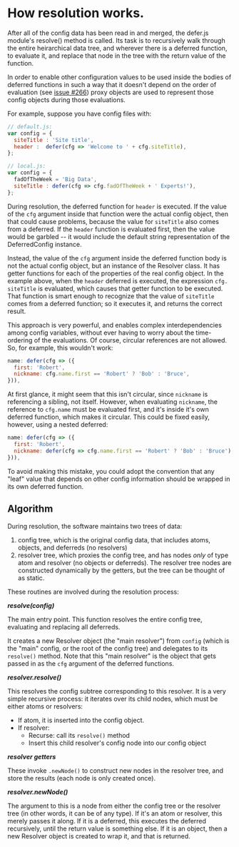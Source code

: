 # How resolution works.

After all of the config data has been read in and merged, the defer.js module's 
resolve() method is called. Its task is to recursively walk through the entire 
heirarchical data tree, and wherever there is a deferred function, to evaluate 
it, and replace that node in the tree with the return value of the function.

In order to enable other configuration values to be used inside the bodies of 
deferred functions in such a way that it doesn't depend on the order of 
evaluation (see 
[issue #266](https://github.com/lorenwest/node-config/issues/266)) proxy 
objects are used to represent those config objects during those evaluations.

For example, suppose you have config files with:

```javascript
// default.js:
var config = {
  siteTitle : 'Site title',
  header :  defer(cfg => 'Welcome to ' + cfg.siteTitle),
};

// local.js:
var config = {
  fadOfTheWeek = 'Big Data',
  siteTitle : defer(cfg => cfg.fadOfTheWeek + ' Experts!'),
};
```

During resolution, the deferred function for `header` is executed. If the 
value of the `cfg` argument inside that function were the actual config 
object, then that could cause problems, because the value for `siteTitle` also 
comes from a deferred. If the `header` function is evaluated first, then the 
value would be garbled -- it would include the default string representation 
of the DeferredConfig instance. 

Instead, the value of the `cfg` argument inside the deferred function body is 
not the actual config object, but an instance of the Resolver class. It has 
getter functions for each of the properties of the real config object. In the 
example above, when the `header` deferred is executed, the expression `cfg.
siteTitle` is evaluated, which causes that getter function to be executed. 
That function is smart enough to recognize that the value of `siteTitle` comes 
from a deferred function; so it executes it, and returns the correct result.

This approach is very powerful, and enables complex interdependencies among 
config variables, without ever having to worry about the time-ordering of the 
evaluations. Of course, circular references are not allowed.
So, for example, this wouldn't work:

```javascript
name: defer(cfg => ({
  first: 'Robert',
  nickname: cfg.name.first == 'Robert' ? 'Bob' : 'Bruce',
})),
```

At first glance, it might seem that this isn't circular, since `nickname` is 
referencing a sibling, not itself. However, when evaluating `nickname`, the 
reference to `cfg.name` must be evaluated first, and it's inside it's own 
deferred function, which makes it circular. This could be fixed easily, 
however, using a nested deferred:

```javascript
name: defer(cfg => ({
  first: 'Robert',
  nickname: defer(cfg => cfg.name.first == 'Robert' ? 'Bob' : 'Bruce'),
})),
```

To avoid making this mistake, you could adopt the convention that any "leaf" 
value that depends on other config information should be wrapped in its own 
deferred function.


## Algorithm

During resolution, the software maintains two trees of data:

1. config tree, which is the original config data, that includes atoms, 
  objects, and deferreds (no resolvers)
2. resolver tree, which proxies the config tree, and has nodes *only* of type 
  atom and resolver (no objects or deferreds). The resolver tree nodes are
  constructed dynamically by the getters, but the tree can be thought of as 
  static. 

These routines are involved during the resolution process:

***resolve(config)***

The main entry point. This function resolves the entire config tree, 
evaluating and replacing all deferreds.

It creates a new Resolver object (the "main resolver") from `config` (which is 
the "main" config, or the root of the config tree) and delegates to its 
`resolve()` method. Note that this "main resolver" is the object that gets 
passed in as the `cfg` argument of the deferred functions.

***resolver.resolve()***

This resolves the config subtree corresponding to this resolver. It is a very
simple recursive process: it iterates over its child nodes, which must be 
either atoms or resolvers:

* If atom, it is inserted into the config object.
* If resolver:
    * Recurse: call its `resolve()` method
    * Insert this child resolver's config node into our config object 

***resolver getters***

These invoke `.newNode()` to construct new nodes in the resolver tree, and 
store the results (each node is only created once).

***resolver.newNode()***

The argument to this is a node from either the config tree or the resolver 
tree (in other words, it can be of any type). If it's an atom or resolver,
this merely passes it along. If it is a deferred, this executes the deferred 
recursively, until the return value is something else. If it is an object, 
then a new Resolver object is created to wrap it, and that is returned.
